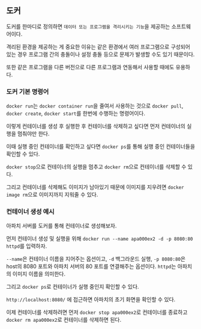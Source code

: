 ## 도커

도커를 한마디로 정의하면 `데이터 또는 프로그램을 격리시키는 기능`을 제공하는 소프트웨어이다.

격리된 환경을 제공하는 게 중요한 이유는 같은 환경에서 여러 프로그램으로 구성되어 있는 경우 프로그램 간의 충돌이나 설정 충돌 등으로 문제가 발생할 수도 있기 때문이다.

또한 같은 프로그램을 다른 버전으로 다른 프로그램과 연동해서 사용할 때에도 유용하다.

### 도커 기본 명령어

`docker run`는 `docker container run`을 줄여서 사용하는 것으로 `docker pull`, `docker create`, `docker start`를 한번에 수행하는 명령어이다.

이렇게 컨테이너를 생성 후 실행한 후 컨테이너를 삭제하고 싶다면 먼저 컨테이너의 실행을 멈춰야만 한다.

이때 실행 중인 컨테이너를 확인하고 싶다면 `docker ps`를 통해 실행 중인 컨테이너들을 확인할 수 있다.

`docker stop`으로 컨테이너의 실행을 멈추고 `docker rm`으로 컨테이너를 삭제할 수 있다.

그리고 컨테이너를 삭제해도 이미지가 남아있기 때문에 이미지를 지우려면 `docker image rm`으로 이미지까지 지워줄 수 있다.

### 컨테이너 생성 예시

아파치 서버를 도커를 통해 컨테이너로 생성해보자.

먼저 컨테이너 생성 및 실행을 위해 `docker run --name apa000ex2 -d -p 8080:80 httpd`를 입력하자.

`--name`은 컨테이너 이름을 지어주는 옵션이고, `-d` 백그라운드 실행, `-p 8080:80`은 host의 8080 포트와 아파치 서버의 80 포트를 연결해주는 옵션이다. `httpd`는 아파치의 이미지 이름을 의미한다.

그리고 `docker ps`로 컨테이너가 실행 중인지 확인할 수 있다.

`http://localhost:8080/` 에 접근하면 아파치의 초기 화면을 확인할 수 있다.

이제 컨테이너를 삭제하려면 먼저 `docker stop apa000ex2`로 컨테이너를 종료하고 `docker rm apa000ex2`로 컨테이너를 삭제하면 된다.
